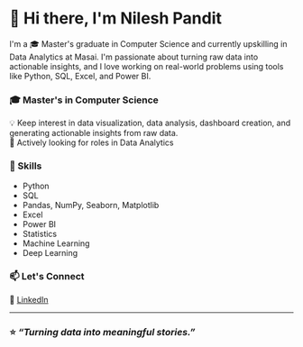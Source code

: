 # 👋 Hi there, I'm Nilesh Pandit  
I'm a 🎓 Master's graduate in Computer Science and currently upskilling in Data Analytics at Masai. I'm passionate about turning raw data into actionable insights, and I love working on real-world problems using tools like Python, SQL, Excel, and Power BI.  

### 🎓 Master's in Computer Science  
💡 Keep interest in data visualization, data analysis, dashboard creation, and generating actionable insights from raw data.  
🚀 Actively looking for roles in Data Analytics  

### 🧰 Skills  
- Python  
- SQL  
- Pandas, NumPy, Seaborn, Matplotlib  
- Excel  
- Power BI  
- Statistics  
- Machine Learning  
- Deep Learning  

### 📫 Let's Connect  
💼 [LinkedIn](https://www.linkedin.com/)  

---
### ⭐️ *“Turning data into meaningful stories.”*  
